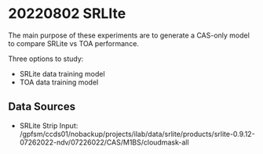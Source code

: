 # 20220802 SRLIte

The main purpose of these experiments are to generate a CAS-only model
to compare SRLite vs TOA performance.

Three options to study:

- SRLite data training model
- TOA data training model

## Data Sources

- SRLite Strip Input: /gpfsm/ccds01/nobackup/projects/ilab/data/srlite/products/srlite-0.9.12-07262022-ndv/07226022/CAS/M1BS/cloudmask-all